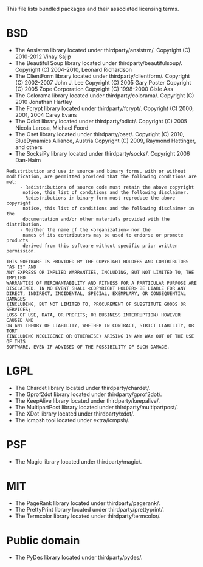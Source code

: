 This file lists bundled packages and their associated licensing terms.

# BSD

 - The Ansistrm library located under thirdparty/ansistrm/.
  Copyright (C) 2010-2012 Vinay Sajip
 - The Beautiful Soup library located under thirdparty/beautifulsoup/.
  Copyright (C) 2004-2010, Leonard Richardson
 - The ClientForm library located under thirdparty/clientform/.
  Copyright (C) 2002-2007 John J. Lee
  Copyright (C) 2005 Gary Poster
  Copyright (C) 2005 Zope Corporation
  Copyright (C) 1998-2000 Gisle Aas
 - The Colorama library located under thirdparty/colorama/.
  Copyright (C) 2010 Jonathan Hartley
 - The Fcrypt library located under thirdparty/fcrypt/.
  Copyright (C) 2000, 2001, 2004 Carey Evans
 - The Odict library located under thirdparty/odict/.
  Copyright (C) 2005 Nicola Larosa, Michael Foord
 - The Oset library located under thirdparty/oset/.
  Copyright (C) 2010, BlueDynamics Alliance, Austria
  Copyright (C) 2009, Raymond Hettinger, and others
 - The SocksiPy library located under thirdparty/socks/.
 Copyright 2006 Dan-Haim

````
Redistribution and use in source and binary forms, with or without
modification, are permitted provided that the following conditions are met:
     - Redistributions of source code must retain the above copyright
      notice, this list of conditions and the following disclaimer.
     - Redistributions in binary form must reproduce the above copyright
      notice, this list of conditions and the following disclaimer in the
      documentation and/or other materials provided with the distribution.
     - Neither the name of the <organization> nor the
      names of its contributors may be used to endorse or promote products
      derived from this software without specific prior written permission.

THIS SOFTWARE IS PROVIDED BY THE COPYRIGHT HOLDERS AND CONTRIBUTORS "AS IS" AND
ANY EXPRESS OR IMPLIED WARRANTIES, INCLUDING, BUT NOT LIMITED TO, THE IMPLIED
WARRANTIES OF MERCHANTABILITY AND FITNESS FOR A PARTICULAR PURPOSE ARE
DISCLAIMED. IN NO EVENT SHALL <COPYRIGHT HOLDER> BE LIABLE FOR ANY
DIRECT, INDIRECT, INCIDENTAL, SPECIAL, EXEMPLARY, OR CONSEQUENTIAL DAMAGES
(INCLUDING, BUT NOT LIMITED TO, PROCUREMENT OF SUBSTITUTE GOODS OR SERVICES;
LOSS OF USE, DATA, OR PROFITS; OR BUSINESS INTERRUPTION) HOWEVER CAUSED AND
ON ANY THEORY OF LIABILITY, WHETHER IN CONTRACT, STRICT LIABILITY, OR TORT
(INCLUDING NEGLIGENCE OR OTHERWISE) ARISING IN ANY WAY OUT OF THE USE OF THIS
SOFTWARE, EVEN IF ADVISED OF THE POSSIBILITY OF SUCH DAMAGE.
````

# LGPL

 - The Chardet library located under thirdparty/chardet/.
 - The Gprof2dot library located under thirdparty/gprof2dot/.
 - The KeepAlive library located under thirdparty/keepalive/.
 - The MultipartPost library located under thirdparty/multipartpost/.
 - The XDot library located under thirdparty/xdot/.
 - The icmpsh tool located under extra/icmpsh/.

# PSF

 - The Magic library located under thirdparty/magic/.

# MIT

 - The PageRank library located under thirdparty/pagerank/.
 - The PrettyPrint library located under thirdparty/prettyprint/.
 - The Termcolor library located under thirdparty/termcolor/.

# Public domain

 - The PyDes library located under thirdparty/pydes/.
